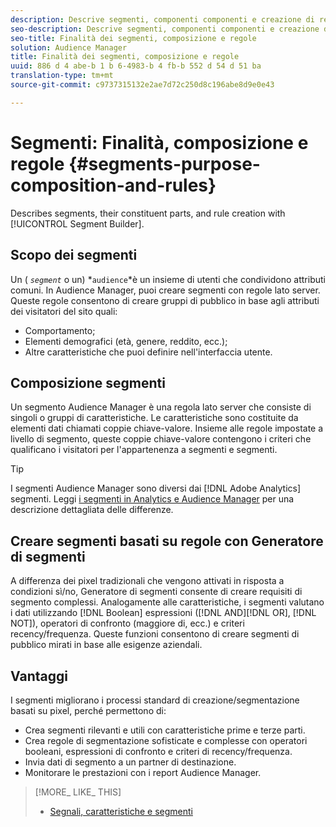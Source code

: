 ```yaml
---
description: Descrive segmenti, componenti componenti e creazione di regole con Generatore di segmenti.
seo-description: Descrive segmenti, componenti componenti e creazione di regole con Generatore di segmenti.
seo-title: Finalità dei segmenti, composizione e regole
solution: Audience Manager
title: Finalità dei segmenti, composizione e regole
uuid: 886 d 4 abe-b 1 b 6-4983-b 4 fb-b 552 d 54 d 51 ba
translation-type: tm+mt
source-git-commit: c9737315132e2ae7d72c250d8c196abe8d9e0e43

---
```



# Segmenti: Finalità, composizione e regole {#segments-purpose-composition-and-rules}

Describes segments, their constituent parts, and rule creation with [!UICONTROL Segment Builder].

## Scopo dei segmenti

Un ( *`segment`* o un) *`audience`*è un insieme di utenti che condividono attributi comuni. In Audience Manager, puoi creare segmenti con regole lato server. Queste regole consentono di creare gruppi di pubblico in base agli attributi dei visitatori del sito quali:

* Comportamento;
* Elementi demografici (età, genere, reddito, ecc.);
* Altre caratteristiche che puoi definire nell&#39;interfaccia utente.

## Composizione segmenti

Un segmento Audience Manager è una regola lato server che consiste di singoli o gruppi di caratteristiche. Le caratteristiche sono costituite da elementi dati chiamati coppie chiave-valore. Insieme alle regole impostate a livello di segmento, queste coppie chiave-valore contengono i criteri che qualificano i visitatori per l&#39;appartenenza a segmenti e segmenti.

>[!TIP]
>
>I segmenti Audience Manager sono diversi dai [!DNL Adobe Analytics] segmenti. Leggi [i segmenti in Analytics e Audience Manager](https://marketing.adobe.com/resources/help/en_US/analytics/audiences/aam-analytics-segments.html) per una descrizione dettagliata delle differenze.

## Creare segmenti basati su regole con Generatore di segmenti

A differenza dei pixel tradizionali che vengono attivati in risposta a condizioni sì/no, Generatore di segmenti consente di creare requisiti di segmento complessi. Analogamente alle caratteristiche, i segmenti valutano i dati utilizzando [!DNL Boolean] espressioni ([!DNL AND][!DNL OR], [!DNL NOT]), operatori di confronto (maggiore di, ecc.) e criteri recency/frequenza. Queste funzioni consentono di creare segmenti di pubblico mirati in base alle esigenze aziendali.

## Vantaggi

I segmenti migliorano i processi standard di creazione/segmentazione basati su pixel, perché permettono di:

* Crea segmenti rilevanti e utili con caratteristiche prime e terze parti.
* Crea regole di segmentazione sofisticate e complesse con operatori booleani, espressioni di confronto e criteri di recency/frequenza.
* Invia dati di segmento a un partner di destinazione.
* Monitorare le prestazioni con i report Audience Manager.

>[!MORE_ LIKE_ THIS]
>
>* [Segnali, caratteristiche e segmenti](../../reference/signal-trait-segment.md)


